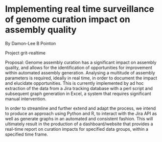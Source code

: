 # Implementing real time surveillance of genome curation impact on assembly quality
By Damon-Lee B Pointon

Project grit-realtime

Proposal:
Genome assembly curation has a significant impact on assembly quality, and allows for the identification of opportunities for improvement within automated assembly generation. Analysing a multitude of assembly parameters is required, ideally in real time, in order to document the impact and elucidate opportunities. This is currently implemented by ad hoc extraction of the data from a Jira tracking database with a perl script and subsequent graph generation in Excel, a system that requires significant manual intervention. 
 
In order to streamline and further extend and adapt the process, we intend to produce an approach using Python and R, to interact with the Jira API as well as generate graphs in an automated and consistent fashion. This will ultimately result in the production of a dashboard/website that provides a real-time report on curation impacts for specified data groups, within a specified time frame.

